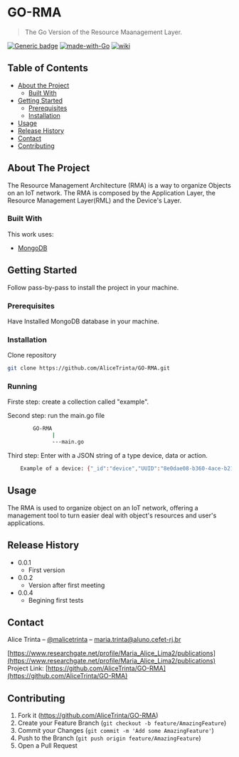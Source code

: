 # GO-RMA
> The Go Version of the Resource Maanagement Layer.

[![Generic badge](https://img.shields.io/badge/Version-0.0.4-<COLOR>.svg)](https://shields.io/)
[![made-with-Go](https://img.shields.io/badge/Made%20with-Go-1f425f.svg)](http://golang.org)
[![wiki](https://godoc.org/github.com/AliceTrinta/GO-RMA)](https://shields.io/)

<!-- TABLE OF CONTENTS -->
## Table of Contents

* [About the Project](#about-the-project)
  * [Built With](#built-with)
* [Getting Started](#getting-started)
  * [Prerequisites](#prerequisites)
  * [Installation](#installation)
* [Usage](#usage)
* [Release History](#release-history)
* [Contact](#contact)
* [Contributing](#contributing)



<!-- ABOUT THE PROJECT -->
## About The Project
The Resource Management Architecture (RMA) is a way to organize Objects on an IoT network. The RMA is composed 
by the Application Layer, the Resource Management Layer(RML) and the Device's Layer.

### Built With
This work uses:
* [MongoDB](https://www.mongodb.com/golang)


<!-- GETTING STARTED -->
## Getting Started

Follow pass-by-pass to install the project in your machine.

### Prerequisites

Have Installed MongoDB database in your machine.

### Installation

Clone repository
```sh
git clone https://github.com/AliceTrinta/GO-RMA.git
```

### Running

Firste step: create a collection called "example".

Second step: run the main.go file
```sh
        GO-RMA
              |
              ---main.go
```

Third step: Enter with a JSON string of a type device, data or action.
```sh
    Example of a device: {"_id":"device","UUID":"8e0dae08-b360-4ace-b214-47b3d0e93f1a","gatewayUUID":"","name":"Farmer","description":"Farmer's device'","cycleDelayInMillis":"5000","resourceList":[{"_id":"irrigator","name":"irrigator 1","description":"This is the Irrigator 1","port":"COM3","dataUnit":"","waitTimeInMillis":5000,"commandList":[{"id":"ON","description":"Irrigator is working"},{"id":"OFF","description":"Irrigator is not working"}]},{"_id":"light","name":"light","description":"This is the light sensor","port":"COM3","dataUnit":"","waitTimeInMillis":5000,"commandList":[]},{"_id":"humidity","name":"humidity","description":"This is the humidity sensor","port":"COM3","dataUnit":"","cycleDelayInMillis":5000,"commandList":[]},{"_id":"temperature","name":"temperature","description":"This is the temperature sensor","port":"COM3","dataUnit":"°C","waitTimeInMillis":5000,"commandList":[]},{"_id":"pH","name":"pH","description":"This is the humidity sensor","port":"COM3","dataUnit":"pH","waitTimeInMillis":5000,"commandList":[]}],"lastUpdate":"2020-10-04T23:00:40.843+00:00"}"
```



<!-- USAGE -->
## Usage
The RMA is used to organize object on an IoT network, offering a management tool to turn easier deal with object's resources and user's applications.

<!-- RELEASE HISTORY -->
## Release History

* 0.0.1
    * First version
* 0.0.2
    *  Version after first meeting
* 0.0.4
    * Begining first tests



<!-- CONTACT -->
## Contact

Alice Trinta – [@malicetrinta](https://www.instagram.com/malicetrinta/) – maria.trinta@aluno.cefet-rj.br

[https://www.researchgate.net/profile/Maria_Alice_Lima2/publications](https://www.researchgate.net/profile/Maria_Alice_Lima2/publications)
Project Link: [https://github.com/AliceTrinta/GO-RMA](https://github.com/AliceTrinta/GO-RMA)



<!-- CONTRIBUTING -->
## Contributing

1. Fork it (<https://github.com/AliceTrinta/GO-RMA>)
2. Create your Feature Branch (`git checkout -b feature/AmazingFeature`)
3. Commit your Changes (`git commit -m 'Add some AmazingFeature'`)
4. Push to the Branch (`git push origin feature/AmazingFeature`)
5. Open a Pull Request

<!-- Markdown link & img dfn's -->
[npm-image]: https://img.shields.io/npm/v/datadog-metrics.svg?style=flat-square
[npm-url]: https://npmjs.org/package/datadog-metrics
[npm-downloads]: https://img.shields.io/npm/dm/datadog-metrics.svg?style=flat-square
[travis-image]: https://img.shields.io/travis/dbader/node-datadog-metrics/master.svg?style=flat-square
[travis-url]: https://travis-ci.org/dbader/node-datadog-metrics
